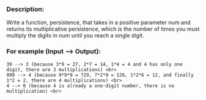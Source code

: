 ### Description:
Write a function, persistence, that takes in a positive parameter num and returns its multiplicative persistence, which is the number of times you must multiply the digits in num until you reach a single digit.

### For example (Input --> Output):

    39 --> 3 (because 3*9 = 27, 2*7 = 14, 1*4 = 4 and 4 has only one digit, there are 3 multiplications) <br>
    999 --> 4 (because 9*9*9 = 729, 7*2*9 = 126, 1*2*6 = 12, and finally 1*2 = 2, there are 4 multiplications) <br>
    4 --> 0 (because 4 is already a one-digit number, there is no multiplication) <br>